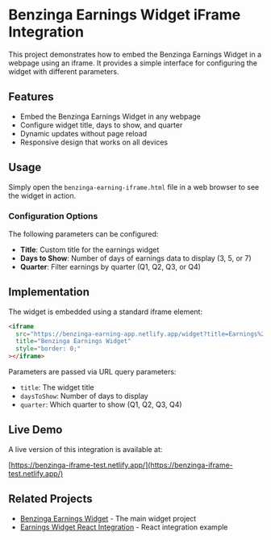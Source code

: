# Benzinga Earnings Widget iFrame Integration

This project demonstrates how to embed the Benzinga Earnings Widget in a webpage using an iframe. It provides a simple interface for configuring the widget with different parameters.

## Features

- Embed the Benzinga Earnings Widget in any webpage
- Configure widget title, days to show, and quarter
- Dynamic updates without page reload
- Responsive design that works on all devices

## Usage

Simply open the `benzinga-earning-iframe.html` file in a web browser to see the widget in action.

### Configuration Options

The following parameters can be configured:

- **Title**: Custom title for the earnings widget
- **Days to Show**: Number of days of earnings data to display (3, 5, or 7)
- **Quarter**: Filter earnings by quarter (Q1, Q2, Q3, or Q4)

## Implementation

The widget is embedded using a standard iframe element:

```html
<iframe 
  src="https://benzinga-earning-app.netlify.app/widget?title=Earnings%20Calendar&daysToShow=5&quarter=Q1" 
  title="Benzinga Earnings Widget"
  style="border: 0;"
></iframe>
```

Parameters are passed via URL query parameters:

- `title`: The widget title
- `daysToShow`: Number of days to display
- `quarter`: Which quarter to show (Q1, Q2, Q3, Q4)

## Live Demo

A live version of this integration is available at:

[https://benzinga-iframe-test.netlify.app/](https://benzinga-iframe-test.netlify.app/)

## Related Projects

- [Benzinga Earnings Widget](https://github.com/sabhareesh1009/benzinga-project) - The main widget project
- [Earnings Widget React Integration](https://github.com/sabhareesh1009/earnings-widget-test) - React integration example
